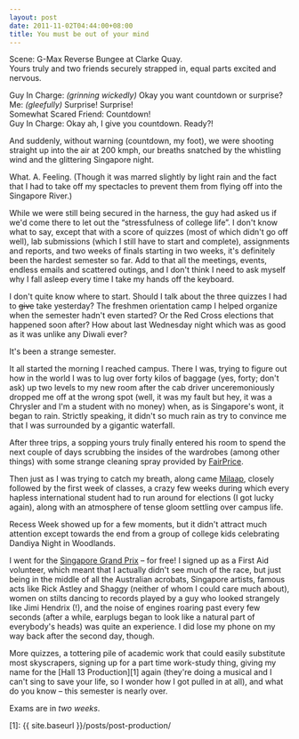 ```yaml
---
layout: post
date: 2011-11-02T04:44:00+08:00
title: You must be out of your mind
---
```


Scene: G-Max Reverse Bungee at Clarke Quay.<br>
Yours truly and two friends securely strapped in, equal parts excited and nervous.

Guy In Charge: *(grinning wickedly)* Okay you want countdown or surprise?<br>
Me: *(gleefully)* Surprise! Surprise!<br>
Somewhat Scared Friend: Countdown!<br>
Guy In Charge: Okay ah, I give you countdown. Ready?!

And suddenly, without warning (countdown, my foot), we were shooting straight up into the air at 200 kmph, our breaths snatched by the whistling wind and the glittering Singapore night.

What. A. Feeling. (Though it was marred slightly by light rain and the fact that I had to take off my spectacles to prevent them from flying off into the Singapore River.)

While we were still being secured in the harness, the guy had asked us if we'd come there to let out the “stressfulness of college life”. I don't know what to say, except that with a score of quizzes (most of which didn't go off well), lab submissions (which I still have to start and complete), assignments and reports, and two weeks of finals starting in two weeks, it's definitely been the hardest semester so far. Add to that all the meetings, events, endless emails and scattered outings, and I don't think I need to ask myself why I fall asleep every time I take my hands off the keyboard.

I don't quite know where to start. Should I talk about the three quizzes I had to <del>give</del> take yesterday? The freshmen orientation camp I helped organize when the semester hadn't even started? Or the Red Cross elections that happened soon after? How about last Wednesday night which was as good as it was unlike any Diwali ever?

It's been a strange semester.

It all started the morning I reached campus. There I was, trying to figure out how in the world I was to lug over forty kilos of baggage (yes, forty; don't ask) up two levels to my new room after the cab driver unceremoniously dropped me off at the wrong spot (well, it was my fault but hey, it was a Chrysler and I'm a student with no money) when, as is Singapore's wont, it began to rain. Strictly speaking, it didn't so much rain as try to convince me that I was surrounded by a gigantic waterfall.

After three trips, a sopping yours truly finally entered his room to spend the next couple of days scrubbing the insides of the wardrobes (among other things) with some strange cleaning spray provided by [FairPrice](http://www.fairprice.com.sg/).

Then just as I was trying to catch my breath, along came [Milaap](http://ntumilaap.com/), closely followed by the first week of classes, a crazy few weeks during which every hapless international student had to run around for elections (I got lucky again), along with an atmosphere of tense gloom settling over campus life.

Recess Week showed up for a few moments, but it didn't attract much attention except towards the end from a group of college kids celebrating Dandiya Night in Woodlands.

I went for the [Singapore Grand Prix](http://www.singaporegp.sg/) – for free! I signed up as a First Aid volunteer, which meant that I actually didn't see much of the race, but just being in the middle of all the Australian acrobats, Singapore artists, famous acts like Rick Astley and Shaggy (neither of whom I could care much about), women on stilts dancing to records played by a guy who looked strangely like Jimi Hendrix (!), and the noise of engines roaring past every few seconds (after a while, earplugs began to look like a natural part of everybody's heads) was quite an experience. I did lose my phone on my way back after the second day, though.

More quizzes, a tottering pile of academic work that could easily substitute most skyscrapers, signing up for a part time work-study thing, giving my name for the [Hall 13 Production][1] again (they're doing a musical and I can't sing to save your life, so I wonder how I got pulled in at all), and what do you know – this semester is nearly over.

Exams are in *two weeks*.

[1]: {{ site.baseurl }}/posts/post-production/